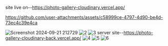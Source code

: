 site live on--https://photo-gallery-cloudinary.vercel.app/


https://github.com/user-attachments/assets/c58999ce-4797-4d90-be4d-73ec4c39e4ca


![Screenshot 2024-09-21 212729](https://github.com/user-attachments/assets/a3dad108-05e2-4a17-b655-1f6eb1d57647)
![2](https://github.com/user-attachments/assets/0d2b4149-fc18-466a-9b92-41b1faa513e0)
![3](https://github.com/user-attachments/assets/4cc41653-462c-4eb5-ac09-b447ca7f69d4)
server site--https://photo-gallery-cloudinary-back.vercel.app/
![4](https://github.com/user-attachments/assets/a93a1a9a-fd9d-4600-be00-6a7368e3798d)
![5](https://github.com/user-attachments/assets/355b46cf-43c5-4939-84b5-c5a2ff3ccbc7)
![6](https://github.com/user-attachments/assets/8b199a0f-4549-42ae-b019-b27d10cb07c1)







